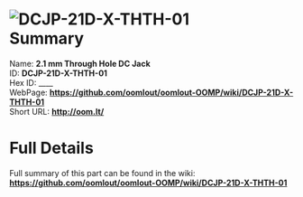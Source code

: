 
![DCJP-21D-X-THTH-01](https://github.com/oomlout/oomlout-OOMP/blob/master/parts/DCJP-21D-X-THTH-01/DCJP-21D-X-THTH-01_420.jpg)   
Summary
=================
  
Name: __2.1 mm Through Hole DC Jack__    
ID: __DCJP-21D-X-THTH-01__   
Hex ID: ____   
WebPage: __https://github.com/oomlout/oomlout-OOMP/wiki/DCJP-21D-X-THTH-01__   
Short URL: __http://oom.lt/__   

Full Details
==========================
Full summary of this part can be found in the wiki:   
__https://github.com/oomlout/oomlout-OOMP/wiki/DCJP-21D-X-THTH-01__    

